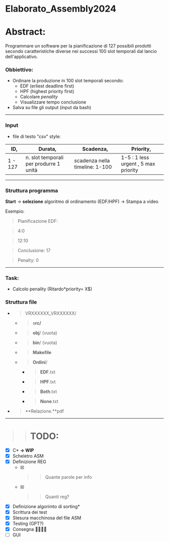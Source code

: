 # Elaborato_Assembly2024

# Abstract:

Programmare un software per la pianificazione di 127 possibili prodotti secondo caratteristiche diverse nei successi 100 slot temporali dal lancio dell'applicativo.

### Obbiettivo:

- Ordinare la produzione in 100 slot temporali secondo:
   - EDF (erliest deadline first)
   - HPF (highest priority first)
   - Calcolare *penality*
   - Visualizzare tempo conclusione
- Salva su file gli output (input da bash)

----

### Input

- file di testo "csv" style:

| **ID,** | **Durata,**                            | **Scadenza,**                  | **Priority,**                        |
| ------- | -------------------------------------- | ------------------------------ | ------------------------------------ |
| 1 - 127 | n. slot temporali per produrre 1 unità | scadenza nella timeline: 1-100 | 1-5 : 1 less urgent , 5 max priority |

----

### Struttura programma

**Start** → **selezione** algoritmo di ordinamento (EDF/HPF) → Stampa a video

Esempio:

> Pianificazione EDF:

> 4:0

> 12:10

> Conclusione: 17

> Penalty: 0

----

### Task:

- Calcolo penality (Ritardo*priority= X$)

### Struttura file

- > VRXXXXXX_VRXXXXXX/
   - > s**rc/**
   - > **obj**/ (vuota)
   - > **bin**/ (vuota)
   - > **Makefile**
   - > **Ordini**/
      - > **EDF**.txt
      - > **HPF**.txt
      - > **Both**.txt
      - > **None**.txt
- > **Relazione.**pdf

----

> > # TODO:

- [X] C*     **→ WIP**
- [X] Scheletro ASM
- [X] Definizione REG
   - [X] > > Quante parole per info
   - [X] > > Quanti reg?
- [X] Definizione algorimto di sorting*
- [X] Scrittura dei test
- [X] Stesura macchinosa del file ASM
- [X] Testing (GPT?)
- [X] Consegna 🎉🥳🎊🎈
- [ ] GUI 
